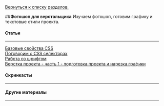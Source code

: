 [Вернуться к списку разделов.](../README.md)

##**Фотошоп для верстальщика**
Изучаем фотошоп, готовим графику и текстовые стили проекта.

#### Статьи
----------
[Базовые свойства CSS](http://ourworkspace.ru/htmlacademy/blog/base-css/)<br>
[Поговорим о CSS селекторах](http://ourworkspace.ru/htmlacademy/blog/talk-about-css-selcetors/)<br>
[Работа со шрифтом](https://www.youtube.com/watch?v=vXxOcCBLX4w)<br>
[Верстка проекта - часть 1 - подготовка проекта и нарезка графики](https://www.youtube.com/watch?v=zugLe8Xrpd8)<br>

#### Скринкасты
----------

#### Другие материалы
----------
